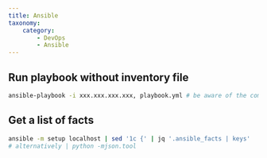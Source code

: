```yaml
---
title: Ansible
taxonomy:
    category:
        - DevOps
        - Ansible
---
```


## Run playbook without inventory file

```bash
ansible-playbook -i xxx.xxx.xxx.xxx, playbook.yml # be aware of the comma
```

## Get a list of facts 

```bash
ansible -m setup localhost | sed '1c {' | jq '.ansible_facts | keys' 
# alternatively | python -mjson.tool
```